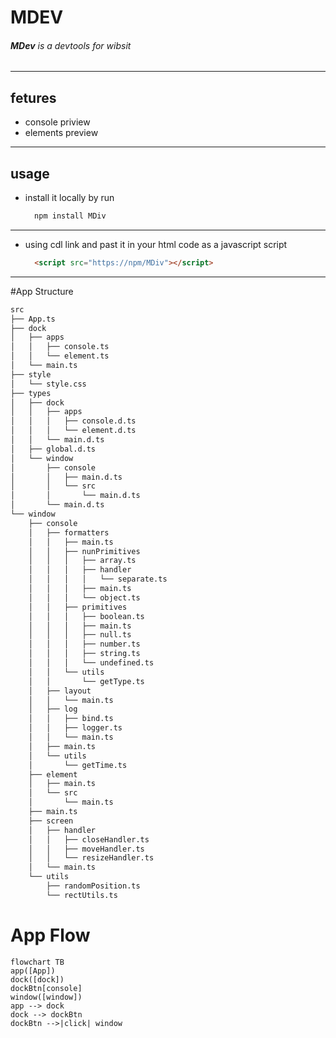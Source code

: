 # MDEV
###### **MDev** is a devtools for wibsit 
---
## fetures
* console priview
* elements preview
---
## usage
* install it locally by run 
    ```js
      npm install MDiv
    ```
---
* using cdl link and past it in your html code as a javascript script
    ```html
      <script src="https://npm/MDiv"></script>
    ```

---
#App Structure

```txt
src
├── App.ts
├── dock
│   ├── apps
│   │   ├── console.ts
│   │   └── element.ts
│   └── main.ts
├── style
│   └── style.css
├── types
│   ├── dock
│   │   ├── apps
│   │   │   ├── console.d.ts
│   │   │   └── element.d.ts
│   │   └── main.d.ts
│   ├── global.d.ts
│   └── window
│       ├── console
│       │   ├── main.d.ts
│       │   └── src
│       │       └── main.d.ts
│       └── main.d.ts
└── window
    ├── console
    │   ├── formatters
    │   │   ├── main.ts
    │   │   ├── nunPrimitives
    │   │   │   ├── array.ts
    │   │   │   ├── handler
    │   │   │   │   └── separate.ts
    │   │   │   ├── main.ts
    │   │   │   └── object.ts
    │   │   ├── primitives
    │   │   │   ├── boolean.ts
    │   │   │   ├── main.ts
    │   │   │   ├── null.ts
    │   │   │   ├── number.ts
    │   │   │   ├── string.ts
    │   │   │   └── undefined.ts
    │   │   └── utils
    │   │       └── getType.ts
    │   ├── layout
    │   │   └── main.ts
    │   ├── log
    │   │   ├── bind.ts
    │   │   ├── logger.ts
    │   │   └── main.ts
    │   ├── main.ts
    │   └── utils
    │       └── getTime.ts
    ├── element
    │   ├── main.ts
    │   └── src
    │       └── main.ts
    ├── main.ts
    ├── screen
    │   ├── handler
    │   │   ├── closeHandler.ts
    │   │   ├── moveHandler.ts
    │   │   └── resizeHandler.ts
    │   └── main.ts
    └── utils
        ├── randomPosition.ts
        └── rectUtils.ts
```

# App Flow

```mermaid
flowchart TB
app([App])
dock([dock])
dockBtn[console]
window([window])
app --> dock
dock --> dockBtn
dockBtn -->|click| window

```